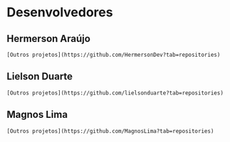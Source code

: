 # Desenvolvedores

## Hermerson Araújo
	[Outros projetos](https://github.com/HermersonDev?tab=repositories)

## Lielson Duarte
	[Outros projetos](https://github.com/lielsonduarte?tab=repositories)

## Magnos Lima
	[Outros projetos](https://github.com/MagnosLima?tab=repositories)
